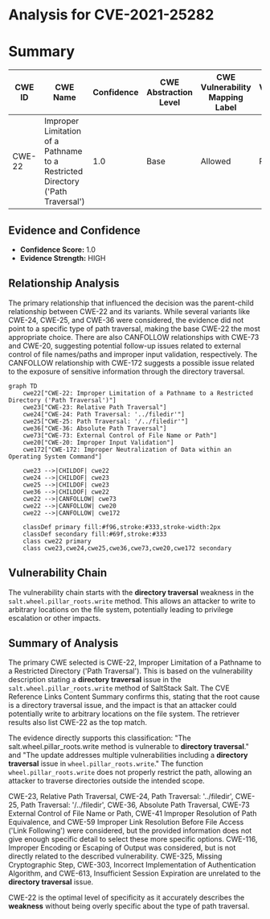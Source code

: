# Analysis for CVE-2021-25282

# Summary
| CWE ID | CWE Name | Confidence | CWE Abstraction Level | CWE Vulnerability Mapping Label | CWE-Vulnerability Mapping Notes |
|---|---|---|---|---|---|
| CWE-22 | Improper Limitation of a Pathname to a Restricted Directory ('Path Traversal') | 1.0 | Base | Allowed | Primary CWE |

## Evidence and Confidence

*   **Confidence Score:** 1.0
*   **Evidence Strength:** HIGH

## Relationship Analysis
The primary relationship that influenced the decision was the parent-child relationship between CWE-22 and its variants. While several variants like CWE-24, CWE-25, and CWE-36 were considered, the evidence did not point to a specific type of path traversal, making the base CWE-22 the most appropriate choice. There are also CANFOLLOW relationships with CWE-73 and CWE-20, suggesting potential follow-up issues related to external control of file names/paths and improper input validation, respectively. The CANFOLLOW relationship with CWE-172 suggests a possible issue related to the exposure of sensitive information through the directory traversal.

```mermaid
graph TD
    cwe22["CWE-22: Improper Limitation of a Pathname to a Restricted Directory ('Path Traversal')"]
    cwe23["CWE-23: Relative Path Traversal"]
    cwe24["CWE-24: Path Traversal: '../filedir'"]
    cwe25["CWE-25: Path Traversal: '/../filedir'"]
    cwe36["CWE-36: Absolute Path Traversal"]
    cwe73["CWE-73: External Control of File Name or Path"]
    cwe20["CWE-20: Improper Input Validation"]
    cwe172["CWE-172: Improper Neutralization of Data within an Operating System Command"]

    cwe23 -->|CHILDOF| cwe22
    cwe24 -->|CHILDOF| cwe23
    cwe25 -->|CHILDOF| cwe23
    cwe36 -->|CHILDOF| cwe22
    cwe22 -->|CANFOLLOW| cwe73
    cwe22 -->|CANFOLLOW| cwe20
    cwe22 -->|CANFOLLOW| cwe172

    classDef primary fill:#f96,stroke:#333,stroke-width:2px
    classDef secondary fill:#69f,stroke:#333
    class cwe22 primary
    class cwe23,cwe24,cwe25,cwe36,cwe73,cwe20,cwe172 secondary
```

## Vulnerability Chain
The vulnerability chain starts with the **directory traversal** weakness in the `salt.wheel.pillar_roots.write` method. This allows an attacker to write to arbitrary locations on the file system, potentially leading to privilege escalation or other impacts.

## Summary of Analysis
The primary CWE selected is CWE-22, Improper Limitation of a Pathname to a Restricted Directory ('Path Traversal'). This is based on the vulnerability description stating a **directory traversal** issue in the `salt.wheel.pillar_roots.write` method of SaltStack Salt. The CVE Reference Links Content Summary confirms this, stating that the root cause is a directory traversal issue, and the impact is that an attacker could potentially write to arbitrary locations on the file system. The retriever results also list CWE-22 as the top match.

The evidence directly supports this classification: "The salt.wheel.pillar_roots.write method is vulnerable to **directory traversal**." and "The update addresses multiple vulnerabilities including a **directory traversal** issue in `wheel.pillar_roots.write`." The function `wheel.pillar_roots.write` does not properly restrict the path, allowing an attacker to traverse directories outside the intended scope.

CWE-23, Relative Path Traversal, CWE-24, Path Traversal: '../filedir', CWE-25, Path Traversal: '/../filedir', CWE-36, Absolute Path Traversal, CWE-73 External Control of File Name or Path, CWE-41 Improper Resolution of Path Equivalence, and CWE-59 Improper Link Resolution Before File Access ('Link Following') were considered, but the provided information does not give enough specific detail to select these more specific options. CWE-116, Improper Encoding or Escaping of Output was considered, but is not directly related to the described vulnerability. CWE-325, Missing Cryptographic Step, CWE-303, Incorrect Implementation of Authentication Algorithm, and CWE-613, Insufficient Session Expiration are unrelated to the **directory traversal** issue.

CWE-22 is the optimal level of specificity as it accurately describes the **weakness** without being overly specific about the type of path traversal.